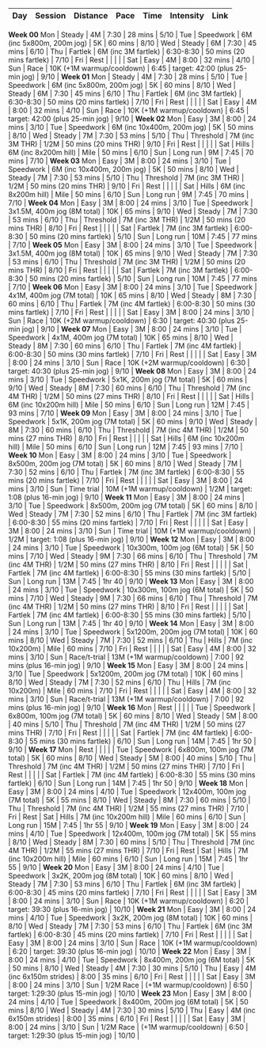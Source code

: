 Day | Session | Distance | Pace | Time | Intensity | Link
--- | ------- | -------- | ---- | ---- | --------- | ----
**Week 00**
Mon | Steady | 4M | 7:30 | 28 mins | 5/10 | 
Tue | Speedwork | 6M (inc 5x800m, 200m jog) | 5K | 60 mins | 8/10 | 
Wed | Steady | 6M | 7:30 | 45 mins | 6/10 | 
Thu | Fartlek | 6M (inc 3M fartlek) | 6:30-8:30 | 50 mins (20 mins fartlek) | 7/10 | 
Fri | Rest |  |  |  |  | 
Sat | Easy | 4M | 8:00 | 32 mins | 4/10 | 
Sun | Race | 10K (+1M warmup/cooldown) | 6:45 | target: 42:00 (plus 25-min jog) | 9/10 | 
**Week 01**
Mon | Steady | 4M | 7:30 | 28 mins | 5/10 | 
Tue | Speedwork | 6M (inc 5x800m, 200m jog) | 5K | 60 mins | 8/10 | 
Wed | Steady | 6M | 7:30 | 45 mins | 6/10 | 
Thu | Fartlek | 6M (inc 3M fartlek) | 6:30-8:30 | 50 mins (20 mins fartlek) | 7/10 | 
Fri | Rest |  |  |  |  | 
Sat | Easy | 4M | 8:00 | 32 mins | 4/10 | 
Sun | Race | 10K (+1M warmup/cooldown) | 6:45 | target: 42:00 (plus 25-min jog) | 9/10 | 
**Week 02**
Mon | Easy | 3M | 8:00 | 24 mins | 3/10 | 
Tue | Speedwork | 6M (inc 10x400m, 200m jog) | 5K | 50 mins | 8/10 | 
Wed | Steady | 7M | 7:30 | 53 mins | 5/10 | 
Thu | Threshold | 7M (inc 3M THR) | 1/2M | 50 mins (20 mins THR) | 9/10 | 
Fri | Rest |  |  |  |  | 
Sat | Hills | 6M (inc 8x200m hill) | Mile | 50 mins | 6/10 | 
Sun | Long run | 9M | 7:45 | 70 mins | 7/10 | 
**Week 03**
Mon | Easy | 3M | 8:00 | 24 mins | 3/10 | 
Tue | Speedwork | 6M (inc 10x400m, 200m jog) | 5K | 50 mins | 8/10 | 
Wed | Steady | 7M | 7:30 | 53 mins | 5/10 | 
Thu | Threshold | 7M (inc 3M THR) | 1/2M | 50 mins (20 mins THR) | 9/10 | 
Fri | Rest |  |  |  |  | 
Sat | Hills | 6M (inc 8x200m hill) | Mile | 50 mins | 6/10 | 
Sun | Long run | 9M | 7:45 | 70 mins | 7/10 | 
**Week 04**
Mon | Easy | 3M | 8:00 | 24 mins | 3/10 | 
Tue | Speedwork | 3x1.5M, 400m jog (8M total) | 10K | 65 mins | 9/10 | 
Wed | Steady | 7M | 7:30 | 53 mins | 6/10 | 
Thu | Threshold | 7M (inc 3M THR) | 1/2M | 50 mins (20 mins THR) | 8/10 | 
Fri | Rest |  |  |  |  | 
Sat | Fartlek | 7M (inc 3M fartlek) | 6:00-8:30 | 50 mins (20 mins fartlek) | 5/10 | 
Sun | Long run | 10M | 7:45 | 77 mins | 7/10 | 
**Week 05**
Mon | Easy | 3M | 8:00 | 24 mins | 3/10 | 
Tue | Speedwork | 3x1.5M, 400m jog (8M total) | 10K | 65 mins | 9/10 | 
Wed | Steady | 7M | 7:30 | 53 mins | 6/10 | 
Thu | Threshold | 7M (inc 3M THR) | 1/2M | 50 mins (20 mins THR) | 8/10 | 
Fri | Rest |  |  |  |  | 
Sat | Fartlek | 7M (inc 3M fartlek) | 6:00-8:30 | 50 mins (20 mins fartlek) | 5/10 | 
Sun | Long run | 10M | 7:45 | 77 mins | 7/10 | 
**Week 06**
Mon | Easy | 3M | 8:00 | 24 mins | 3/10 | 
Tue | Speedwork | 4x1M, 400m jog (7M total) | 10K | 65 mins | 8/10 | 
Wed | Steady | 8M | 7:30 | 60 mins | 6/10 | 
Thu | Fartlek | 7M (inc 4M fartlek) | 6:00-8:30 | 50 mins (30 mins fartlek) | 7/10 | 
Fri | Rest |  |  |  |  | 
Sat | Easy | 3M | 8:00 | 24 mins | 3/10 | 
Sun | Race | 10K (+2M warmup/cooldown) | 6:30 | target: 40:30 (plus 25-min jog) | 9/10 | 
**Week 07**
Mon | Easy | 3M | 8:00 | 24 mins | 3/10 | 
Tue | Speedwork | 4x1M, 400m jog (7M total) | 10K | 65 mins | 8/10 | 
Wed | Steady | 8M | 7:30 | 60 mins | 6/10 | 
Thu | Fartlek | 7M (inc 4M fartlek) | 6:00-8:30 | 50 mins (30 mins fartlek) | 7/10 | 
Fri | Rest |  |  |  |  | 
Sat | Easy | 3M | 8:00 | 24 mins | 3/10 | 
Sun | Race | 10K (+2M warmup/cooldown) | 6:30 | target: 40:30 (plus 25-min jog) | 9/10 | 
**Week 08**
Mon | Easy | 3M | 8:00 | 24 mins | 3/10 | 
Tue | Speedwork | 5x1K, 200m jog (7M total) | 5K | 60 mins | 9/10 | 
Wed | Steady | 8M | 7:30 | 60 mins | 6/10 | 
Thu | Threshold | 7M (inc 4M THR) | 1/2M | 50 mins (27 mins THR) | 8/10 | 
Fri | Rest |  |  |  |  | 
Sat | Hills | 6M (inc 10x200m hill) | Mile | 50 mins | 6/10 | 
Sun | Long run | 12M | 7:45 | 93 mins | 7/10 | 
**Week 09**
Mon | Easy | 3M | 8:00 | 24 mins | 3/10 | 
Tue | Speedwork | 5x1K, 200m jog (7M total) | 5K | 60 mins | 9/10 | 
Wed | Steady | 8M | 7:30 | 60 mins | 6/10 | 
Thu | Threshold | 7M (inc 4M THR) | 1/2M | 50 mins (27 mins THR) | 8/10 | 
Fri | Rest |  |  |  |  | 
Sat | Hills | 6M (inc 10x200m hill) | Mile | 50 mins | 6/10 | 
Sun | Long run | 12M | 7:45 | 93 mins | 7/10 | 
**Week 10**
Mon | Easy | 3M | 8:00 | 24 mins | 3/10 | 
Tue | Speedwork | 8x500m, 200m jog (7M total) | 5K | 60 mins | 8/10 | 
Wed | Steady | 7M | 7:30 | 52 mins | 6/10 | 
Thu | Fartlek | 7M (inc 3M fartlek) | 6:00-8:30 | 55 mins (20 mins fartlek) | 7/10 | 
Fri | Rest |  |  |  |  | 
Sat | Easy | 3M | 8:00 | 24 mins | 3/10 | 
Sun | Time trial | 10M (+1M warmup/cooldown) | 1/2M | target: 1:08 (plus 16-min jog) | 9/10 | 
**Week 11**
Mon | Easy | 3M | 8:00 | 24 mins | 3/10 | 
Tue | Speedwork | 8x500m, 200m jog (7M total) | 5K | 60 mins | 8/10 | 
Wed | Steady | 7M | 7:30 | 52 mins | 6/10 | 
Thu | Fartlek | 7M (inc 3M fartlek) | 6:00-8:30 | 55 mins (20 mins fartlek) | 7/10 | 
Fri | Rest |  |  |  |  | 
Sat | Easy | 3M | 8:00 | 24 mins | 3/10 | 
Sun | Time trial | 10M (+1M warmup/cooldown) | 1/2M | target: 1:08 (plus 16-min jog) | 9/10 | 
**Week 12**
Mon | Easy | 3M | 8:00 | 24 mins | 3/10 | 
Tue | Speedwork | 10x300m, 100m jog (6M total) | 5K | 50 mins | 7/10 | 
Wed | Steady | 9M | 7:30 | 66 mins | 6/10 | 
Thu | Threshold | 7M (inc 4M THR) | 1/2M | 50 mins (27 mins THR) | 8/10 | 
Fri | Rest |  |  |  |  | 
Sat | Fartlek | 7M (inc 4M fartlek) | 6:00-8:30 | 55 mins (30 mins fartlek) | 5/10 | 
Sun | Long run | 13M | 7:45 | 1hr 40 | 9/10 | 
**Week 13**
Mon | Easy | 3M | 8:00 | 24 mins | 3/10 | 
Tue | Speedwork | 10x300m, 100m jog (6M total) | 5K | 50 mins | 7/10 | 
Wed | Steady | 9M | 7:30 | 66 mins | 6/10 | 
Thu | Threshold | 7M (inc 4M THR) | 1/2M | 50 mins (27 mins THR) | 8/10 | 
Fri | Rest |  |  |  |  | 
Sat | Fartlek | 7M (inc 4M fartlek) | 6:00-8:30 | 55 mins (30 mins fartlek) | 5/10 | 
Sun | Long run | 13M | 7:45 | 1hr 40 | 9/10 | 
**Week 14**
Mon | Easy | 3M | 8:00 | 24 mins | 3/10 | 
Tue | Speedwork | 5x1200m, 200m jog (7M total) | 10K | 60 mins | 8/10 | 
Wed | Steady | 7M | 7:30 | 52 mins | 6/10 | 
Thu | Hills | 7M (inc 10x200m) | Mile | 60 mins | 7/10 | 
Fri | Rest |  |  |  |  | 
Sat | Easy | 4M | 8:00 | 32 mins | 3/10 | 
Sun | Race/t-trial | 13M (+1M warmup/cooldown) | 7:00 | 92 mins (plus 16-min jog) | 9/10 | 
**Week 15**
Mon | Easy | 3M | 8:00 | 24 mins | 3/10 | 
Tue | Speedwork | 5x1200m, 200m jog (7M total) | 10K | 60 mins | 8/10 | 
Wed | Steady | 7M | 7:30 | 52 mins | 6/10 | 
Thu | Hills | 7M (inc 10x200m) | Mile | 60 mins | 7/10 | 
Fri | Rest |  |  |  |  | 
Sat | Easy | 4M | 8:00 | 32 mins | 3/10 | 
Sun | Race/t-trial | 13M (+1M warmup/cooldown) | 7:00 | 92 mins (plus 16-min jog) | 9/10 | 
**Week 16**
Mon | Rest |  |  |  |  | 
Tue | Speedwork | 6x800m, 100m jog (7M total) | 5K | 60 mins | 8/10 | 
Wed | Steady | 5M | 8:00 | 40 mins | 5/10 | 
Thu | Threshold | 7M (inc 4M THR) | 1/2M | 50 mins (27 mins THR) | 7/10 | 
Fri | Rest |  |  |  |  | 
Sat | Fartlek | 7M (inc 4M fartlek) | 6:00-8:30 | 55 mins (30 mins fartlek) | 6/10 | 
Sun | Long run | 14M | 7:45 | 1hr 50 | 9/10 | 
**Week 17**
Mon | Rest |  |  |  |  | 
Tue | Speedwork | 6x800m, 100m jog (7M total) | 5K | 60 mins | 8/10 | 
Wed | Steady | 5M | 8:00 | 40 mins | 5/10 | 
Thu | Threshold | 7M (inc 4M THR) | 1/2M | 50 mins (27 mins THR) | 7/10 | 
Fri | Rest |  |  |  |  | 
Sat | Fartlek | 7M (inc 4M fartlek) | 6:00-8:30 | 55 mins (30 mins fartlek) | 6/10 | 
Sun | Long run | 14M | 7:45 | 1hr 50 | 9/10 | 
**Week 18**
Mon | Easy | 3M | 8:00 | 24 mins | 4/10 | 
Tue | Speedwork | 12x400m, 100m jog (7M total) | 5K | 55 mins | 8/10 | 
Wed | Steady | 8M | 7:30 | 60 mins | 5/10 | 
Thu | Threshold | 7M (inc 4M THR) | 1/2M | 55 mins (27 mins THR) | 7/10 | 
Fri | Rest | 
Sat | Hills | 7M (inc 10x200m hill) | Mile | 60 mins | 6/10 | 
Sun | Long run | 15M | 7:45 | 1hr 55 | 9/10 | 
**Week 19**
Mon | Easy | 3M | 8:00 | 24 mins | 4/10 | 
Tue | Speedwork | 12x400m, 100m jog (7M total) | 5K | 55 mins | 8/10 | 
Wed | Steady | 8M | 7:30 | 60 mins | 5/10 | 
Thu | Threshold | 7M (inc 4M THR) | 1/2M | 55 mins (27 mins THR) | 7/10 | 
Fri | Rest | 
Sat | Hills | 7M (inc 10x200m hill) | Mile | 60 mins | 6/10 | 
Sun | Long run | 15M | 7:45 | 1hr 55 | 9/10 | 
**Week 20**
Mon | Easy | 3M | 8:00 | 24 mins | 4/10 | 
Tue | Speedwork | 3x2K, 200m jog (8M total) | 10K | 60 mins | 8/10 | 
Wed | Steady | 7M | 7:30 | 53 mins | 6/10 | 
Thu | Fartlek | 6M (inc 3M fartlek) | 6:00-8:30 | 45 mins (20 mins fartlek) | 7/10 | 
Fri | Rest |  |  |  |  | 
Sat | Easy | 3M | 8:00 | 24 mins | 3/10 | 
Sun | Race | 10K (+1M warmup/cooldown) | 6:20 | target: 39:30 (plus 16-min jog) | 10/10 | 
**Week 21**
Mon | Easy | 3M | 8:00 | 24 mins | 4/10 | 
Tue | Speedwork | 3x2K, 200m jog (8M total) | 10K | 60 mins | 8/10 | 
Wed | Steady | 7M | 7:30 | 53 mins | 6/10 | 
Thu | Fartlek | 6M (inc 3M fartlek) | 6:00-8:30 | 45 mins (20 mins fartlek) | 7/10 | 
Fri | Rest |  |  |  |  | 
Sat | Easy | 3M | 8:00 | 24 mins | 3/10 | 
Sun | Race | 10K (+1M warmup/cooldown) | 6:20 | target: 39:30 (plus 16-min jog) | 10/10 | 
**Week 22**
Mon | Easy | 3M | 8:00 | 24 mins | 4/10 | 
Tue | Speedwork | 8x400m, 200m jog (6M total) | 5K | 50 mins | 8/10 | 
Wed | Steady | 4M | 7:30 | 30 mins | 5/10 | 
Thu | Easy | 4M (inc 6x150m strides) | 8:00 | 35 mins | 6/10 | 
Fri | Rest |  |  |  |  | 
Sat | Easy | 3M | 8:00 | 24 mins | 3/10 | 
Sun | 1/2M Race | (+1M warmup/cooldown) | 6:50 | target: 1:29:30 (plus 15-min jog) | 10/10 | 
**Week 23**
Mon | Easy | 3M | 8:00 | 24 mins | 4/10 | 
Tue | Speedwork | 8x400m, 200m jog (6M total) | 5K | 50 mins | 8/10 | 
Wed | Steady | 4M | 7:30 | 30 mins | 5/10 | 
Thu | Easy | 4M (inc 6x150m strides) | 8:00 | 35 mins | 6/10 | 
Fri | Rest |  |  |  |  | 
Sat | Easy | 3M | 8:00 | 24 mins | 3/10 | 
Sun | 1/2M Race | (+1M warmup/cooldown) | 6:50 | target: 1:29:30 (plus 15-min jog) | 10/10 | 
